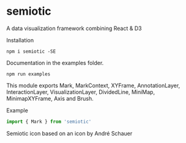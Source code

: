 # semiotic
A data visualization framework combining React &amp; D3

Installation
```
npm i semiotic -SE
```

Documentation in the examples folder.
```
npm run examples
```

This module exports Mark, MarkContext, XYFrame, AnnotationLayer, InteractionLayer, VisualizationLayer, DividedLine, MiniMap, MinimapXYFrame, Axis and Brush.

Example

```js
import { Mark } from 'semiotic'

```

Semiotic icon based on an icon by André Schauer
